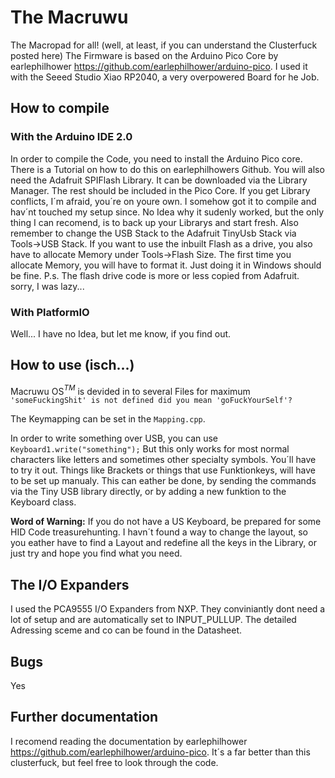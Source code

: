 # The Macruwu
The Macropad for all! (well, at least, if you can understand the Clusterfuck posted here)
The Firmware is based on the Arduino Pico Core by earlephilhower https://github.com/earlephilhower/arduino-pico. 
I used it with the Seeed Studio Xiao RP2040, a very overpowered Board for he Job.

## How to compile

### With the Arduino IDE 2.0
In order to compile the Code, you need to install the Arduino Pico core. There is a Tutorial on how to do this on earlephilhowers Github. You will also need the Adafruit SPIFlash Library. It can be downloaded via the Library Manager. The rest should be included in the Pico Core.
If you get Library conflicts, I´m afraid, you´re on youre own. I somehow got it to compile and hav´nt touched my setup since. No Idea why it sudenly worked, but the only thing I can recomend, is to back up your Librarys and start fresh.
Also remember to change the USB Stack to the Adafruit TinyUsb Stack via Tools$\to$USB Stack.
If you want to use the inbuilt Flash as a drive, you also have to allocate Memory under Tools$\to$Flash Size. The first time you allocate Memory, you will have to format it. Just doing it in Windows should be fine.
P.s. The flash drive code is more or less copied from Adafruit. sorry, I was lazy...

### With PlatformIO
Well... I have no Idea, but let me know, if you find out.

## How to use (isch...)

Macruwu OS$^{TM}$ is devided in to several Files for maximum ```'someFuckingShit' is not defined did you mean 'goFuckYourSelf'?```

The Keymapping can be set in the ```Mapping.cpp```.

In order to write something over USB, you can use ```Keyboard1.write("something");``` But this only works for most normal characters like letters and sometimes other specialty symbols. You´ll have to try it out. Things like Brackets or things that use Funktionkeys, will have to be set up manualy. This can eather be done, by sending the commands via the Tiny USB library directly, or by adding a new funktion to the Keyboard class.

**Word of Warning:** If you do not have a US Keyboard, be prepared for some HID Code treasurehunting. I havn´t found a way to change the layout, so you eather have to find a Layout and redefine all the keys in the Library, or just try and hope you find what you need.

## The I/O Expanders
I used the PCA9555 I/O Expanders from NXP. They conviniantly dont need a lot of setup and are automatically set to INPUT_PULLUP. The detailed Adressing sceme and co can be found in the Datasheet.

## Bugs
Yes

## Further documentation
I recomend reading the documentation by earlephilhower https://github.com/earlephilhower/arduino-pico. It´s a far better than this clusterfuck, but feel free to look through the code.
